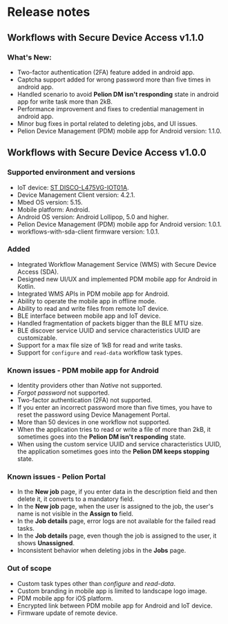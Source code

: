 # Release notes

## Workflows with Secure Device Access v1.1.0

### What's New:
- Two-factor authentication (2FA) feature added in android app.
- Captcha support added for wrong password more than five times in android app.
- Handled scenario to avoid **Pelion DM isn't responding** state in android app for write task more than 2kB.
- Performance improvement and fixes to credential management in android app.
- Minor bug fixes in portal related to deleting jobs, and UI issues.
- Pelion Device Management (PDM) mobile app for Android version: 1.1.0.


## Workflows with Secure Device Access v1.0.0

### Supported environment and versions
- IoT device: [ST DISCO-L475VG-IOT01A](https://os.mbed.com/platforms/ST-Discovery-L475E-IOT01A/).
- Device Management Client version: 4.2.1.
- Mbed OS version: 5.15.
- Mobile platform: Android.
- Android OS version: Android Lollipop, 5.0 and higher.
- Pelion Device Management (PDM) mobile app for Android version: 1.0.1.
- workflows-with-sda-client firmware version: 1.0.1.

### Added
- Integrated Workflow Management Service (WMS) with Secure Device Access (SDA).
- Designed new UI/UX and implemented PDM mobile app for Android in Kotlin.
- Integrated WMS APIs in PDM mobile app for Android.
- Ability to operate the mobile app in offline mode.
- Ability to read and write files from remote IoT device.
- BLE interface between mobile app and IoT device.
- Handled fragmentation of packets bigger than the BLE MTU size.
- BLE discover service UUID and service characteristics UUID are customizable.
- Support for a max file size of 1kB for read and write tasks.
- Support for `configure` and `read-data` workflow task types.


### Known issues - PDM mobile app for Android
- Identity providers other than *Native* not supported.
- *Forgot password* not supported.
- Two-factor authentication (2FA) not supported.
- If you enter an incorrect password more than five times, you have to reset the password using Device Management Portal.
- More than 50 devices in one workflow not supported.
- When the application tries to read or write a file of more than 2kB, it sometimes goes into the **Pelion DM isn't responding** state.
- When using the custom service UUID and service characteristics UUID, the application sometimes goes into the **Pelion DM keeps stopping** state.

### Known issues - Pelion Portal
- In the **New job** page, if you enter data in the description field and then delete it, it converts to a mandatory field.
- In the **New job** page, when the user is assigned to the job, the user's name is not visible in the **Assign to** field.
- In the **Job details** page, error logs are not available for the failed read tasks.
- In the **Job details** page, even though the job is assigned to the user, it shows **Unassigned**.
- Inconsistent behavior when deleting jobs in the **Jobs** page.

### Out of scope
- Custom task types other than *configure* and *read-data*.
- Custom branding in mobile app is limited to landscape logo image.
- PDM mobile app for iOS platform.
- Encrypted link between PDM mobile app for Android and IoT device.
- Firmware update of remote device.
